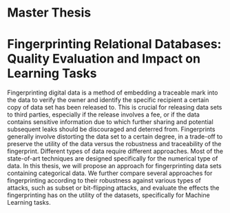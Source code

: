 # Master Thesis
# Fingerprinting Relational Databases: Quality Evaluation and Impact on Learning Tasks


Fingerprinting digital data is a method of embedding a traceable mark into the data to verify the owner and identify the specific recipient a certain copy of data set has been released to.
This is crucial for releasing data sets to third parties, especially if the release involves a fee, or if the data contains sensitive information due to which further sharing and potential subsequent leaks should be discouraged and deterred from.
Fingerprints generally involve distorting the data set to a certain degree, in a trade-off to preserve the utility of the data versus the robustness and traceability of the fingerprint.
Different types of data require different approaches. Most of the state-of-art techniques are designed specifically for the numerical type of data. 
In this thesis, we will propose an approach for fingerprinting data sets containing categorical data. 
We further compare several approaches for fingerprinting according to their robustness against various types of attacks, such as subset or bit-flipping attacks, and evaluate the effects the fingerprinting has on the utility of the datasets, specifically for Machine Learning tasks.
